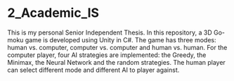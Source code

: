 # 2_Academic_IS
This is my personal Senior Independent Thesis. In this repository, a 3D Go-moku game is developed using Unity in C#. The game has three modes: human vs. computer, computer vs. computer and human vs. human. For the computer player, four AI strategies are implemented: the Greedy, the Minimax, the Neural Network and the random strategies. The human player can select different mode and different AI to player against.
